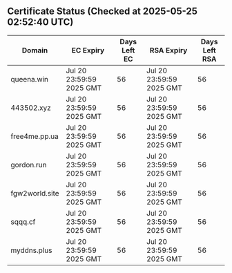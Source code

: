 ## Certificate Status (Checked at 2025-05-25 02:52:40 UTC)
| Domain | EC Expiry | Days Left EC | RSA Expiry | Days Left RSA |
|--------|-----------|-------------|------------|--------------|
| queena.win | Jul 20 23:59:59 2025 GMT | 56 | Jul 20 23:59:59 2025 GMT | 56 |
| 443502.xyz | Jul 20 23:59:59 2025 GMT | 56 | Jul 20 23:59:59 2025 GMT | 56 |
| free4me.pp.ua | Jul 20 23:59:59 2025 GMT | 56 | Jul 20 23:59:59 2025 GMT | 56 |
| gordon.run | Jul 20 23:59:59 2025 GMT | 56 | Jul 20 23:59:59 2025 GMT | 56 |
| fgw2world.site | Jul 20 23:59:59 2025 GMT | 56 | Jul 20 23:59:59 2025 GMT | 56 |
| sqqq.cf | Jul 20 23:59:59 2025 GMT | 56 | Jul 20 23:59:59 2025 GMT | 56 |
| myddns.plus | Jul 20 23:59:59 2025 GMT | 56 | Jul 20 23:59:59 2025 GMT | 56 |
